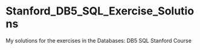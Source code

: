 # Stanford_DB5_SQL_Exercise_Solutions
My solutions for the exercises in the Databases: DB5 SQL Stanford Course
